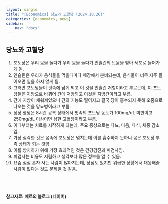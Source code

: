 ```yaml
---
layout: single
title: "[Economics] 당뇨와 고혈당 (2024.10.26)"
categories: [economics, news]
sidebar:
    nav: "docs"
---
```


## 당뇨와 고혈당
1. 포도당은 우리 몸을 돌다가 우리 몸을 돌다가 인슐린의 도움을 받아 세포로 들어가게 됨.
1. 인슐린은 우리가 음식물을 먹을때마다 췌장에서 분비되는데, 음식물이 너무 자주 들어오면 일을 하지 않게 됨.
1. 그러면 포도당들이 핏속에 남게 되고 이 것을 인슐린 저항이라고 부르는데, 이 포도당들은 지방으로 바뀌어 간에 저장되고 이것을 지방간이라고 부름.
1. 간에 지방이 채워져있으니 간의 기능도 떨어지고 결국 당이 흡수되지 못해 오줌으로 나오는 것을 당뇨병이라고 부름.
1. 정상 혈당은 8시간 공복 상태에서 핏속의 포도당 농도가 100mg/dL 미만이고 250mg/dL 이상이면 심한 고혈당이라고 부름.
1. 이때부터는 치료를 시작하게 되는데, 주요 증상으로는 다뇨, 다음, 다식, 체중 감소임.
1. 가장 심각한 것은 몸속에 포도당은 넘치는데 이를 흡수하지 못하니 몸은 포도당 부족 상태가 되는 것임.
1. 이를 방지하기 위해 가장 효과적인 것은 건강검진과 피검사임.
1. 피검사는 비용도 저렴하고 생각보다 많은 정보를 알 수 있음.
1. 요즘 점점 혼자 사는 사람이 많아지는데, 장점도 있지만 위급한 상황에서 대응해줄 사람이 없다는 것도 문제일 것 같음.


<br/>
<br/>

#### 참고자료: 메르의 블로그 (네이버) 